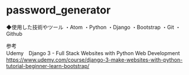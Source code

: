 # password_generator

◆使用した技術やツール
・Atom
・Python
・Django
・Bootstrap
・Git
・Github

参考  
Udemy　Django 3 - Full Stack Websites with Python Web Development  
https://www.udemy.com/course/django-3-make-websites-with-python-tutorial-beginner-learn-bootstrap/

